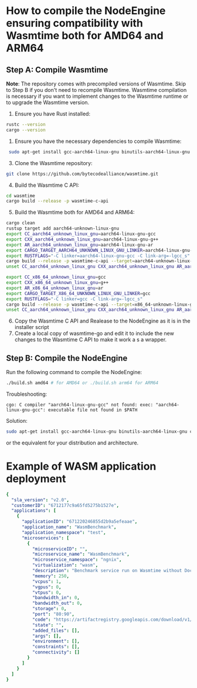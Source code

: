 # How to compile the NodeEngine ensuring compatibility with Wasmtime both for AMD64 and ARM64

## Step A: Compile Wasmtime

**Note**: The repository comes with precompiled versions of Wasmtime. Skip to Step B if you don't need to recompile Wasmtime. Wasmtime compilation is necessary if you want to implement changes to the Wasmtime runtime or to upgrade the Wasmtime version.

1. Ensure you have Rust installed:
```bash
rustc --version
cargo --version
```

1. Ensure you have the necessary dependencies to compile Wasmtime:
```bash
 sudo apt-get install gcc-aarch64-linux-gnu binutils-aarch64-linux-gnu cmake
```


3. Clone the Wasmtime repository:
```bash
git clone https://github.com/bytecodealliance/wasmtime.git
```

4. Build the Wasmtime C API:
```bash
cd wasmtime
cargo build --release -p wasmtime-c-api
```

5. Build the Wasmtime both for AMD64 and ARM64:
```bash
cargo clean
rustup target add aarch64-unknown-linux-gnu
export CC_aarch64_unknown_linux_gnu=aarch64-linux-gnu-gcc        
export CXX_aarch64_unknown_linux_gnu=aarch64-linux-gnu-g++
export AR_aarch64_unknown_linux_gnu=aarch64-linux-gnu-ar
export CARGO_TARGET_AARCH64_UNKNOWN_LINUX_GNU_LINKER=aarch64-linux-gnu-gcc
export RUSTFLAGS="-C linker=aarch64-linux-gnu-gcc -C link-arg=-lgcc_s"
cargo build --release -p wasmtime-c-api --target=aarch64-unknown-linux-gnu
unset CC_aarch64_unknown_linux_gnu CXX_aarch64_unknown_linux_gnu AR_aarch64_unknown_linux_gnu CARGO_TARGET_AARCH64_UNKNOWN_LINUX_GNU_LINKER RUSTFLAGS

export CC_x86_64_unknown_linux_gnu=gcc
export CXX_x86_64_unknown_linux_gnu=g++
export AR_x86_64_unknown_linux_gnu=ar
export CARGO_TARGET_X86_64_UNKNOWN_LINUX_GNU_LINKER=gcc
export RUSTFLAGS="-C linker=gcc -C link-arg=-lgcc_s"
cargo build --release -p wasmtime-c-api --target=x86_64-unknown-linux-gnu
unset CC_aarch64_unknown_linux_gnu CXX_aarch64_unknown_linux_gnu AR_aarch64_unknown_linux_gnu CARGO_TARGET_AARCH64_UNKNOWN_LINUX_GNU_LINKER RUSTFLAGS

```

6. Copy the Wasmtime C API and Realease to the NodeEngine as it is in the installer script
7. Create a local copy of wasmtime-go and edit it to include the new changes to the Wasmtime C API to make it work a s a wrapper.

## Step B: Compile the NodeEngine

Run the following command to compile the NodeEngine:
```bash
./build.sh amd64 # for AMD64 or ./build.sh arm64 for ARM64
```

Troubleshooting:
```
cgo: C compiler "aarch64-linux-gnu-gcc" not found: exec: "aarch64-linux-gnu-gcc": executable file not found in $PATH
```
Solution:
```bash
sudo apt-get install gcc-aarch64-linux-gnu binutils-aarch64-linux-gnu cmake
```
or the equivalent for your distribution and architecture.

# Example of WASM application deployment
```yaml
{
  "sla_version": "v2.0",
  "customerID": "6712177c9a65fd5275b1527e",
  "applications": [
    {
      "applicationID": "671220246855d2b9a5efeaae",
      "application_name": "WasmBenchmark",
      "application_namespace": "test",
      "microservices": [
        {
          "microserviceID": "",
          "microservice_name": "WasmBenchmark",
          "microservice_namespace": "ngnix",
          "virtualization": "wasm",
          "description": "Benchmark service run on Wasmtime without Docker",
          "memory": 250,
          "vcpus": 1,
          "vgpus": 0,
          "vtpus": 0,
          "bandwidth_in": 0,
          "bandwidth_out": 0,
          "storage": 0,
          "port": "80:90",
          "code": "https://artifactregistry.googleapis.com/download/v1/projects/wasmthesis/locations/europe-west3/repositories/wasmtestrepo/files/mypackage:1.0.0:GoBenchmarks.wasm:download?alt=media",
          "state": "",
          "added_files": [],
          "args": [],
          "environment": [],
          "constraints": [],
          "connectivity": []
        }
      ]
    }
  ]
}
```